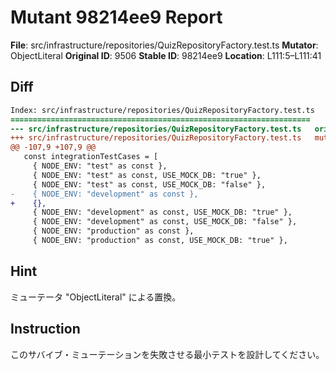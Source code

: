 # Mutant 98214ee9 Report

**File**: src/infrastructure/repositories/QuizRepositoryFactory.test.ts
**Mutator**: ObjectLiteral
**Original ID**: 9506
**Stable ID**: 98214ee9
**Location**: L111:5–L111:41

## Diff

```diff
Index: src/infrastructure/repositories/QuizRepositoryFactory.test.ts
===================================================================
--- src/infrastructure/repositories/QuizRepositoryFactory.test.ts	original
+++ src/infrastructure/repositories/QuizRepositoryFactory.test.ts	mutated #9506
@@ -107,9 +107,9 @@
   const integrationTestCases = [
     { NODE_ENV: "test" as const },
     { NODE_ENV: "test" as const, USE_MOCK_DB: "true" },
     { NODE_ENV: "test" as const, USE_MOCK_DB: "false" },
-    { NODE_ENV: "development" as const },
+    {},
     { NODE_ENV: "development" as const, USE_MOCK_DB: "true" },
     { NODE_ENV: "development" as const, USE_MOCK_DB: "false" },
     { NODE_ENV: "production" as const },
     { NODE_ENV: "production" as const, USE_MOCK_DB: "true" },
```

## Hint

ミューテータ "ObjectLiteral" による置換。

## Instruction

このサバイブ・ミューテーションを失敗させる最小テストを設計してください。
